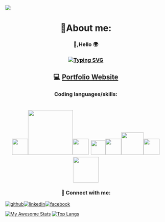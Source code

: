 ![](https://komarev.com/ghpvc/?username=gcteamdev)

#  <div align="center"> 🚀About me: </div>

### <div align="center">👋,Hello 🌍  </div>
### <div align="center"> [![Typing SVG](https://readme-typing-svg.demolab.com?font=roboto&weight=900&size=30&pause=800&color=0905B5&width=435&lines=Hi+I+am+G.+Hamza+Choudhury;A+Full-stack+developer+🧑🏻‍💻;It's+nice+to+meet+you)](https://git.io/typing-svg)
  </div>

## <div align="center">💻 [Portfolio Website](https://gcteam.dev) </div>

### <div align="center"> Coding languages/skills: </div> 
  # <div align="center"> <img src="https://user-images.githubusercontent.com/96953205/169663844-b9fdbdae-fc4e-4faa-8bc1-9a8e06ba98c7.png" width="50"><img src="https://instil.co/static/5ffd63e15c8dc269360ec736cdc9141e/616dc/Stack.png" width="140"><img src="https://user-images.githubusercontent.com/96953205/169663972-86d6f44c-b645-45f0-b927-1ea55fb80147.png" width="50">   <img src="https://user-images.githubusercontent.com/96953205/169664040-6150544d-a068-4aa6-bb42-96b9f3bab50a.png" width="45"><img src="https://cdn.iconscout.com/icon/free/png-512/postgresql-11-1175122.png?w=256&f=avif" width="50"><img src="https://cdn-clekk.nitrocdn.com/tkvYXMZryjYrSVhxKeFTeXElceKUYHeV/assets/images/optimized/rev-54b50ac/wp-content/uploads/2020/12/node.js-logo-image-2048x1170.png" width="70"><img src="https://user-images.githubusercontent.com/96953205/169664809-d8a3bb84-9190-4be1-a0e3-be3cb1f8694b.png" width="50"><img src="https://miro.medium.com/v2/resize:fit:828/format:webp/1*RWc78aUjHJZp41lMxnFdyw.png" width ="80"> </div>



### <div align="center"> 🤝 Connect with me:  


[1]: http://www.github.com/gcteamdev/gcteamdev/edit/main/README.md
[2]: https://www.facebook.com/profile.php?id=100077323763865
[3]: https://www.linkedin.com/in/g-hamza-choudhury-a5889722a/


[![github](https://cloud.githubusercontent.com/assets/17016297/18839843/0e06a67a-83d2-11e6-993a-b35a182500e0.png)][1][![linkedin](https://cloud.githubusercontent.com/assets/17016297/18839848/0fc7e74e-83d2-11e6-8c6a-277fc9d6e067.png)][3][![facebook](https://cloud.githubusercontent.com/assets/17016297/18839836/0a06deb4-83d2-11e6-8078-1d0974af0f63.png)][2]



</div>









[![My Awesome Stats](https://awesome-github-stats.azurewebsites.net/user-stats/gcteamdev?cardType=github&theme=highcontrast)](https://git.io/awesome-stats-card)
[![Top Langs](https://github-readme-stats.vercel.app/api/top-langs/?username=gcteamdev&layout=compact)](https://github.com/gcteamdev)


